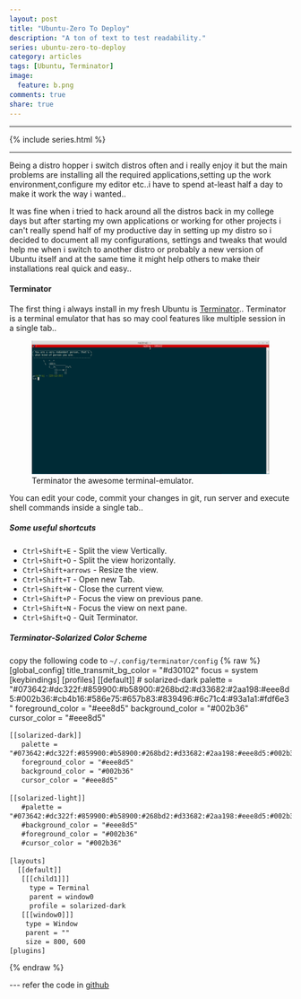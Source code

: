 ```yaml
---
layout: post
title: "Ubuntu-Zero To Deploy"
description: "A ton of text to test readability."
series: ubuntu-zero-to-deploy
category: articles
tags: [Ubuntu, Terminator]
image:
  feature: b.png
comments: true
share: true
---
```

* * *
{% include series.html %}
* * *

Being a distro hopper i switch distros often and i really enjoy it but the main problems are installing all the required applications,setting up the work environment,configure my editor etc..i have to spend at-least half a day to make it work the way i wanted..

It was fine when i tried to hack around all the distros back in my college days but after starting my own applications or working for other projects i can't really spend half of my productive day in setting up my distro so i decided to document all my configurations, settings and tweaks that would help me when i switch to another distro or probably a new version of Ubuntu itself and at the same time it might help others to make their installations real quick and easy..

#### Terminator
    
The first thing i always install in my fresh Ubuntu is [Terminator](https://launchpad.net/terminator)..
Terminator is a terminal emulator that has so may cool features like multiple session in a single tab..
<figure>
  <img src="/images/terminator.gif"></a>
  <figcaption><a href="http://github.com/rajanand02" title="Terminator the awesome terminal emulator"></a>Terminator the awesome terminal-emulator.</figcaption>
</figure>

You can edit your code, commit your changes in git, run server and execute shell commands inside a single tab..

##### Some useful shortcuts
* `Ctrl+Shift+E` - Split the view Vertically.
* `Ctrl+Shift+O` - Split the view horizontally.
* `Ctrl+Shift+arrows` - Resize the view.
* `Ctrl+Shift+T` - Open new Tab.
* `Ctrl+Shift+W` - Close the current view.
* `Ctrl+Shift+P` - Focus the view on previous pane.
* `Ctrl+Shift+N` - Focus the view on next pane.
* `Ctrl+Shift+Q` - Quit Terminator. 

##### Terminator-Solarized Color Scheme
copy the following code to
  `~/.config/terminator/config`
{% raw %}
    [global_config]
      title_transmit_bg_color = "#d30102"
      focus = system
    [keybindings]
    [profiles]
      [[default]]
        # solarized-dark
        palette = "#073642:#dc322f:#859900:#b58900:#268bd2:#d33682:#2aa198:#eee8d5:#002b36:#cb4b16:#586e75:#657b83:#839496:#6c71c4:#93a1a1:#fdf6e3"
        foreground_color = "#eee8d5"
        background_color = "#002b36"
        cursor_color = "#eee8d5"

    [[solarized-dark]]
       palette = "#073642:#dc322f:#859900:#b58900:#268bd2:#d33682:#2aa198:#eee8d5:#002b36:#cb4b16:#586e75:#657b83:#839496:#6c71c4:#93a1a1:#fdf6e3"
       foreground_color = "#eee8d5"
       background_color = "#002b36"
       cursor_color = "#eee8d5"

    [[solarized-light]]
       #palette = "#073642:#dc322f:#859900:#b58900:#268bd2:#d33682:#2aa198:#eee8d5:#002b36:#cb4b16:#586e75:#657b83:#839496:#6c71c4:#93a1a1:#fdf6e3"
       #background_color = "#eee8d5"
       #foreground_color = "#002b36"
       #cursor_color = "#002b36"

    [layouts]
      [[default]]
       [[[child1]]]
         type = Terminal
         parent = window0
         profile = solarized-dark
       [[[window0]]]
        type = Window
        parent = ""
        size = 800, 600
    [plugins]

{% endraw %}

--- refer the code in [github](https://github.com/ghuntley/terminator-solarized)
